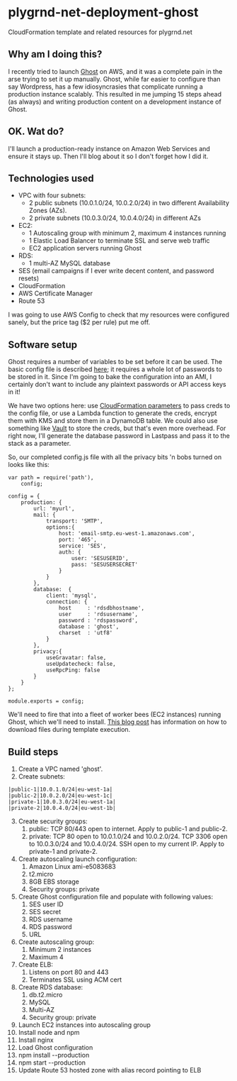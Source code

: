 # plygrnd-net-deployment-ghost
CloudFormation template and related resources for plygrnd.net

## Why am I doing this?

I recently tried to launch [Ghost](https://ghost.org) on AWS, and it was a complete pain in the arse trying to set it up manually. Ghost, while far easier to configure than say Wordpress, has a few idiosyncrasies that complicate running a production instance scalably. This resulted in me jumping 15 steps ahead (as always) and writing production content on a development instance of Ghost. 

## OK. Wat do?

I'll launch a production-ready instance on Amazon Web Services and ensure it stays up. Then I'll blog about it so I don't forget how I did it.

## Technologies used

* VPC with four subnets:
    * 2 public subnets (10.0.1.0/24, 10.0.2.0/24) in two different Availability Zones (AZs).
    * 2 private subnets (10.0.3.0/24, 10.0.4.0/24) in different AZs
* EC2:
    * 1 Autoscaling group with minimum 2, maximum 4 instances running
    * 1 Elastic Load Balancer to terminate SSL and serve web traffic
    * EC2 application servers running Ghost
* RDS:
    * 1 multi-AZ MySQL database
* SES (email campaigns if I ever write decent content, and password resets)
* CloudFormation
* AWS Certificate Manager
* Route 53

I was going to use AWS Config to check that my resources were configured sanely, but the price tag ($2 per rule) put me off.

## Software setup

Ghost requires a number of variables to be set before it can be used. The basic config file is described [here](http://support.ghost.org/config/); it requires a whole lot of passwords to be stored in it. Since I'm going to bake the configuration into an AMI, I certainly don't want to include any plaintext passwords or API access keys in it!

We have two options here: use [CloudFormation parameters](http://docs.aws.amazon.com/AWSCloudFormation/latest/UserGuide/best-practices.html#creds) to pass creds to the config file, or use a Lambda function to generate the creds, encrypt them with KMS and store them in a DynamoDB table. We could also use something like [Vault](https://vaultproject.io) to store the creds, but that's even more overhead. For right now, I'll generate the database password in Lastpass and pass it to the stack as a parameter.

So, our completed config.js file with all the privacy bits 'n bobs turned on looks like this:

```
var path = require('path'),
    config;

config = {
    production: {
        url: 'myurl',
        mail: {
            transport: 'SMTP',
            options:{
                host: 'email-smtp.eu-west-1.amazonaws.com',
                port: '465',
                service: 'SES',
                auth: {
                    user: 'SESUSERID',
                    pass: 'SESUSERSECRET'
                }
            }
        },
        database:  {
            client: 'mysql',
            connection: {
                host     : 'rdsdbhostname',
                user     : 'rdsusername',
                password : 'rdspassword',
                database : 'ghost',
                charset  : 'utf8'
            }
        },
        privacy:{
            useGravatar: false,
            useUpdatecheck: false,
            useRpcPing: false
        } 
    }
};

module.exports = config;
```

We'll need to fire that into a fleet of worker bees (EC2 instances) running Ghost, which we'll need to install. [This blog post](https://aws.amazon.com/blogs/devops/authenticated-file-downloads-with-cloudformation/) has information on how to download files during template execution.

## Build steps

1. Create a VPC named 'ghost'.
2. Create subnets:
```
|public-1|10.0.1.0/24|eu-west-1a| 
|public-2|10.0.2.0/24|eu-west-1c| 
|private-1|10.0.3.0/24|eu-west-1a| 
|private-2|10.0.4.0/24|eu-west-1b| 
```
3. Create security groups:
    1. public: TCP 80/443 open to internet. Apply to public-1 and public-2.
    2. private: TCP 80 open to 10.0.1.0/24 and 10.0.2.0/24. TCP 3306 open to 10.0.3.0/24 and 10.0.4.0/24. SSH open to my current IP. Apply to private-1 and private-2.
4. Create autoscaling launch configuration:
    1. Amazon Linux ami-e5083683
    2. t2.micro
    3. 8GB EBS storage
    4. Security groups: private
6. Create Ghost configuration file and populate with following values:
    1. SES user ID
    2. SES secret
    3. RDS username
    4. RDS password
    5. URL
5. Create autoscaling group:
    1. Minimum 2 instances
    2. Maximum 4
5. Create ELB:
    1. Listens on port 80 and 443
    1. Terminates SSL using ACM cert
6. Create RDS database:
    1. db.t2.micro
    2. MySQL
    3. Multi-AZ
    4. Security group: private
7. Launch EC2 instances into autoscaling group
8. Install node and npm
9. Install nginx
10. Load Ghost configuration
11. npm install --production
12. npm start --production
13. Update Route 53 hosted zone with alias record pointing to ELB
    